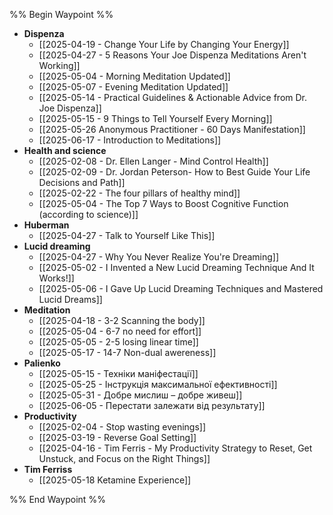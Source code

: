 %% Begin Waypoint %%
- **Dispenza**
	- [[2025-04-19 - Change Your Life by Changing Your Energy]]
	- [[2025-04-27 - 5 Reasons Your Joe Dispenza Meditations Aren't Working]]
	- [[2025-05-04 - Morning Meditation Updated]]
	- [[2025-05-07 - Evening Meditation Updated]]
	- [[2025-05-14 - Practical Guidelines & Actionable Advice from Dr. Joe Dispenza]]
	- [[2025-05-15 - 9 Things to Tell Yourself Every Morning]]
	- [[2025-05-26 Anonymous Practitioner - 60 Days Manifestation]]
	- [[2025-06-17 - Introduction to Meditations]]
- **Health and science**
	- [[2025-02-08 - Dr. Ellen Langer - Mind Control Health]]
	- [[2025-02-09 - Dr. Jordan Peterson-  How to Best Guide Your Life Decisions and Path]]
	- [[2025-02-22 - The four pillars of healthy mind]]
	- [[2025-05-04 - The Top 7 Ways to Boost Cognitive Function (according to science)]]
- **Huberman**
	- [[2025-04-27 - Talk to Yourself Like This]]
- **Lucid dreaming**
	- [[2025-04-27 - Why You Never Realize You're Dreaming]]
	- [[2025-05-02 - I Invented a New Lucid Dreaming Technique And It Works!]]
	- [[2025-05-06 - I Gave Up Lucid Dreaming Techniques and Mastered Lucid Dreams]]
- **Meditation**
	- [[2025-04-18 - 3-2 Scanning the body]]
	- [[2025-05-04 - 6-7 no need for effort]]
	- [[2025-05-05 - 2-5 losing linear time]]
	- [[2025-05-17 - 14-7 Non-dual awereness]]
- **Palienko**
	- [[2025-05-15 - Техніки маніфестації]]
	- [[2025-05-25 - Інструкція максимальної ефективності]]
	- [[2025-05-31 - Добре мислиш – добре живеш]]
	- [[2025-06-05 - Перестати залежати від результату]]
- **Productivity**
	- [[2025-02-04 - Stop wasting evenings]]
	- [[2025-03-19 - Reverse Goal Setting]]
	- [[2025-04-16 - Tim Ferris - My Productivity Strategy to Reset, Get Unstuck, and Focus on the Right Things]]
- **Tim Ferriss**
	- [[2025-05-18 Ketamine Experience]]

%% End Waypoint %%
```
